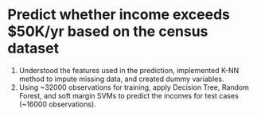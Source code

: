 # Predict whether income exceeds $50K/yr based on the census dataset
1. Understood the features used in the prediction, implemented K-NN method to impute missing data, and created dummy variables.
2. Using ~32000 observations for training, apply Decision Tree, Random Forest, and soft margin SVMs to predict the incomes for test cases (~16000 observations).
